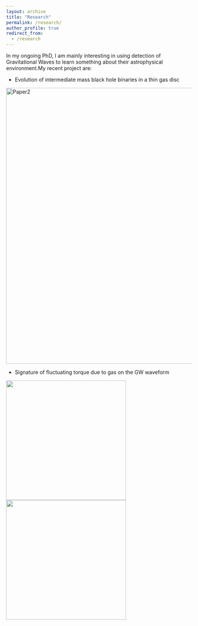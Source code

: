 ```yaml
---
layout: archive
title: "Research"
permalink: /research/
author_profile: true
redirect_from:
  - /research
---
```


In my ongoing PhD, I am mainly interesting in using detection of Gravitational Waves to learn something about their astrophysical environment.My recent project are:

* Evolution of intermediate mass black hole binaries in a thin gas disc<br>
<img class="img-responsive" src="https://muditgarg96.github.io/images/Paper2.png" title="Paper2" width="750">

* Signature of fluctuating torque due to gas on the GW waveform<br>
<div class="row">
  <div class="column">
    <img src="https://muditgarg96.github.io/images/Paper1_1.png" alt="" style="width:325">
  </div>
  <div class="column">
    <img src="https://muditgarg96.github.io/images/Paper1_2.png" alt="" style="width:325">
  </div>
</div>
